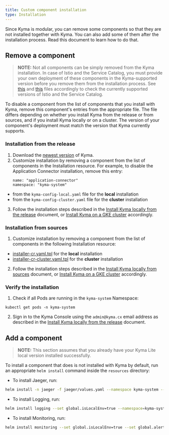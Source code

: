 ```yaml
---
title: Custom component installation
type: Installation
---
```


Since Kyma is modular, you can remove some components so that they are not installed together with Kyma. You can also add some of them after the installation process. Read this document to learn how to do that.

## Remove a component

>**NOTE:** Not all components can be simply removed from the Kyma installation. In case of Istio and the Service Catalog, you must provide your own deployment of these components in the Kyma-supported version before you remove them from the installation process. See [this](https://github.com/kyma-project/kyma/blob/master/resources/istio-kyma-patch/templates/job.yaml#L25) and [this](https://github.com/kyma-project/kyma/blob/master/resources/service-catalog/charts/catalog/values.yaml#L3) files accordingly to check the currently supported versions of Istio and the Service Catalog.

To disable a component from the list of components that you install with Kyma, remove this component's entries from the appropriate file. The file differs depending on whether you install Kyma from the release or from sources, and if you install Kyma locally or on a cluster. The version of your component's deployment must match the version that Kyma currently supports.

### Installation from the release

1. Download the [newest version](https://github.com/kyma-project/kyma/releases) of Kyma.
2. Customize installation by removing a component from the list of components in the Installation resource. For example, to disable the Application Connector installation, remove this entry:
    ```
    name: "application-connector"
    namespace: "kyma-system"
    ```
  * from the `kyma-config-local.yaml` file for the **local** installation
  * from the `kyma-config-cluster.yaml` file for the **cluster** installation


3. Follow the installation steps described in the [Install Kyma locally from the release](#installation-install-kyma-locally-from-the-release) document, or [Install Kyma on a GKE cluster](#installation-install-kyma-on-a-gke-cluster) accordingly.

### Installation from sources

1. Customize installation by removing a component from the list of components in the following Installation resource:
  * [installer-cr.yaml.tpl](https://github.com/kyma-project/kyma/blob/master/installation/resources/installer-cr.yaml.tpl) for the **local** installation
  *  [installer-cr-cluster.yaml.tpl](https://github.com/kyma-project/kyma/blob/master/installation/resources/installer-cr-cluster.yaml.tpl) for the **cluster** installation

2. Follow the installation steps described in the [Install Kyma locally from sources](#installation-install-kyma-locally-from-sources) document, or [Install Kyma on a GKE cluster](#installation-install-kyma-on-a-gke-cluster) accordingly.

### Verify the installation

1. Check if all Pods are running in the `kyma-system` Namespace:
  ```
  kubectl get pods -n kyma-system
  ```
2. Sign in to the Kyma Console using the `admin@kyma.cx` email address as described in the [Install Kyma locally from the release](#installation-install-kyma-locally-from-the-release) document.


## Add a component

>**NOTE:** This section assumes that you already have your Kyma Lite local version installed successfully.

To install a component that does is not installed with Kyma by default, run an appropriate `helm install` command inside the `resources` directory:

* To install Jaeger, run:

```bash
helm install -n jaeger -f jaeger/values.yaml --namespace kyma-system --set global.domainName=kyma.local --set global.isLocalEnv=true jaeger/
```

* To install Logging, run:

```bash
helm install logging --set global.isLocalEnv=true --namespace=kyma-system --name=logging
```

* To install Monitoring, run:

```bash
helm install monitoring --set global.isLocalEnv=true --set global.alertTools.credentials.victorOps.apikey="" --set global.alertTools.credentials.victorOps.routingkey="" --set global.alertTools.credentials.slack.channel="" --set global.alertTools.credentials.slack.apiurl="" --set global.domainName=kyma.local --namespace=kyma-system --name=monitoring
```
